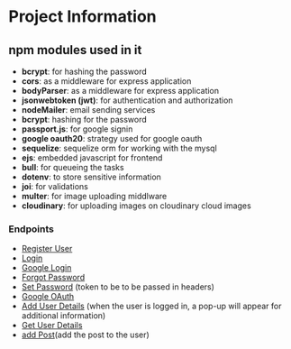 # Project Information

## npm modules used in it

- **bcrypt**: for hashing the password
- **cors**: as a middleware for express application
- **bodyParser**: as a middleware for express application
- **jsonwebtoken (jwt)**: for authentication and authorization
- **nodeMailer**: email sending services
- **bcrypt**: hashing for the password
- **passport.js**: for google signin
- **google oauth20**: strategy used for google oauth
- **sequelize**: sequelize orm for working with the mysql
- **ejs**: embedded javascript for frontend
- **bull**: for queueing the tasks
- **dotenv**: to store sensitive information
- **joi**: for validations
- **multer**: for image uploading middlware
- **cloudinary**: for uploading images on cloudinary cloud images

### Endpoints

- [Register User](http://192.168.1.64:8080/api/auth/user/register-user)
- [Login](http://192.168.1.64:8080/api/auth/user/login)
- [Google Login](http://192.168.1.64:8080/api/auth/user/google/login)
- [Forgot Password](http://192.168.1.64:8080/api/user/forgot-password)
- [Set Password](http://192.168.1.64:8080/api/user/setnew-password) (token to be to be passed in headers)
- [Google OAuth](http://localhost:8080/api/auth/user/auth/google)
- [Add User Details](http://localhost:8080/api/user/add-details) (when the user is logged in, a pop-up will appear for additional information)
- [Get User Details](http://localhost:8080/api/user/user-details)
- [add Post](http://localhost:8080/api/user/add-post)(add the post to the user)
